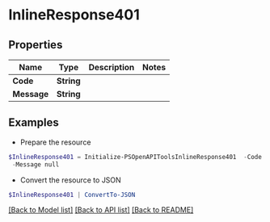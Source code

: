 # InlineResponse401
## Properties

Name | Type | Description | Notes
------------ | ------------- | ------------- | -------------
**Code** | **String** |  | 
**Message** | **String** |  | 

## Examples

- Prepare the resource
```powershell
$InlineResponse401 = Initialize-PSOpenAPIToolsInlineResponse401  -Code null `
 -Message null
```

- Convert the resource to JSON
```powershell
$InlineResponse401 | ConvertTo-JSON
```

[[Back to Model list]](../README.md#documentation-for-models) [[Back to API list]](../README.md#documentation-for-api-endpoints) [[Back to README]](../README.md)

